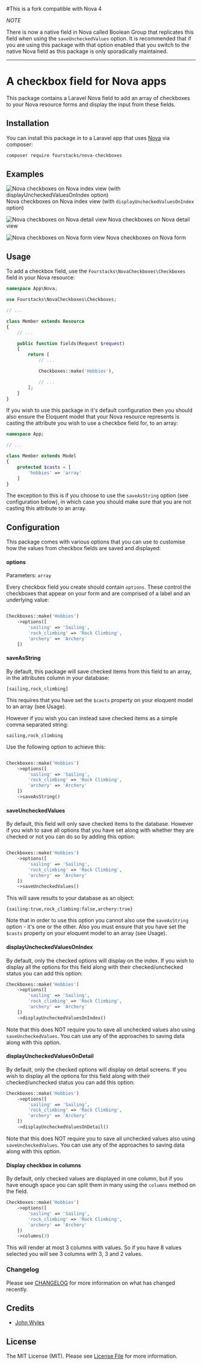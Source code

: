 #This is a fork compatible with Nova 4

*NOTE*

There is now a native field in Nova called Boolean Group that replicates this field when using the `saveUncheckedValues` option.  It is recommended that if you are using this package with that option enabled that you switch to the native Nova field as this package is only sporadically maintained.

---


# A checkbox field for Nova apps

This package contains a Laravel Nova field to add an array of checkboxes to your Nova resource forms and display the input from these fields.


## Installation

You can install this package in to a Laravel app that uses [Nova](https://nova.laravel.com) via composer:

```bash
composer require fourstacks/nova-checkboxes
```
## Examples

![Nova checkboxes on Nova index view (with displayUncheckedValuesOnIndex option)](https://raw.githubusercontent.com/fourstacks/nova-checkboxes/master/screenshot-index.png)
Nova checkboxes on Nova index view (with `displayUncheckedValuesOnIndex` option)

![Nova checkboxes on Nova detail view](https://raw.githubusercontent.com/fourstacks/nova-checkboxes/master/screenshot-detail.png)
Nova checkboxes on Nova detail view

![Nova checkboxes on Nova form view](https://raw.githubusercontent.com/fourstacks/nova-checkboxes/master/screenshot-form.png)
Nova checkboxes on Nova form


## Usage

To add a checkbox field, use the `Fourstacks\NovaCheckboxes\Checkboxes` field in your Nova resource:

```php
namespace App\Nova;

use Fourstacks\NovaCheckboxes\Checkboxes;

// ...

class Member extends Resource
{
    // ...

    public function fields(Request $request)
    {
        return [
            // ...

            Checkboxes::make('Hobbies'),

            // ...
        ];
    }
}
```
If you wish to use this package in it's default configuration then you should also ensure the Eloquent model that your Nova resource represents is casting the attribute you wish to use a checkbox field for, to an array:

```php
namespace App;

// ...

class Member extends Model
{
    protected $casts = [
        'hobbies' => 'array'
    ]
}
```
The exception to this is if you choose to use the `saveAsString` option (see configuration below), in which case you should make sure that you are not casting this attribute to an array.

## Configuration

This package comes with various options that you can use to customise how the values from checkbox fields are saved and displayed:

#### options

Parameters: `array`

Every checkbox field you create should contain `options`.  These control the checkboxes that appear on your form and are comprised of a label and an underlying value:

```php

Checkboxes::make('Hobbies')
    ->options([
        'sailing' => 'Sailing',
        'rock_climbing' => 'Rock Climbing',
        'archery' => 'Archery'
    ])

```

#### saveAsString

By default, this package will save checked items from this field to an array, in the attributes column in your database:

`[sailing,rock_climbing]`

This requires that you have set the `$casts` property on your eloquent model to an array (see Usage).

However if you wish you can instead save checked items as a simple comma separated string:

`sailing,rock_climbing`

Use the following option to achieve this:

```php

Checkboxes::make('Hobbies')
    ->options([
        'sailing' => 'Sailing',
        'rock_climbing' => 'Rock Climbing',
        'archery' => 'Archery'
    ])
    ->saveAsString()

```

#### saveUncheckedValues

By default, this field will only save checked items to the database.  However if you wish to save all options that you have set along with whether they are checked or not you can do so by adding this option:

```php

Checkboxes::make('Hobbies')
    ->options([
        'sailing' => 'Sailing',
        'rock_climbing' => 'Rock Climbing',
        'archery' => 'Archery'
    ])
    ->saveUncheckedValues()

```

This will save results to your database as an object:

`{sailing:true,rock_climbing:false,archery:true}`

Note that in order to use this option you cannot also use the `saveAsString` option - it's one or the other.  Also you must ensure that you have set the `$casts` property on your eloquent model to an array (see Usage).

#### displayUncheckedValuesOnIndex

By default, only the checked options will display on the index.  If you wish to display all the options for this field along with their checked/unchecked status you can add this option:

```php
Checkboxes::make('Hobbies')
    ->options([
        'sailing' => 'Sailing',
        'rock_climbing' => 'Rock Climbing',
        'archery' => 'Archery'
    ])
    ->displayUncheckedValuesOnIndex()
```
Note that this does NOT require you to save all unchecked values also using `saveUncheckedValues`.  You can use any of the approaches to saving data along with this option.

#### displayUncheckedValuesOnDetail

By default, only the checked options will display on detail screens.  If you wish to display all the options for this field along with their checked/unchecked status you can add this option:

```php
Checkboxes::make('Hobbies')
    ->options([
        'sailing' => 'Sailing',
        'rock_climbing' => 'Rock Climbing',
        'archery' => 'Archery'
    ])
    ->displayUncheckedValuesOnDetail()
```
Note that this does NOT require you to save all unchecked values also using `saveUncheckedValues`.  You can use any of the approaches to saving data along with this option.

#### Display checkbox in columns

By default, only checked values are displayed in one column, but if you have enough space you can split them in many using the `columns` method on the field.

```php
Checkboxes::make('Hobbies')
    ->options([
        'sailing' => 'Sailing',
        'rock_climbing' => 'Rock Climbing',
        'archery' => 'Archery'
    ])
    ->columns(3)
```
This will render at most 3 columns with values. So if you have 8 values selected you will see 3 columns with 3, 3 and 2 values.

### Changelog

Please see [CHANGELOG](CHANGELOG.md) for more information on what has changed recently.


## Credits

- [John Wyles](https://github.com/fourstacks)

## License

The MIT License (MIT). Please see [License File](LICENSE.md) for more information.
